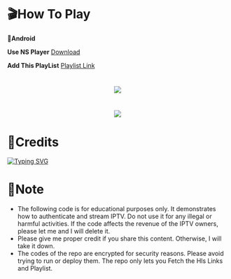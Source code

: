 # 🎬How To Play

**📱Android**

**Use NS Player**
[Download](https://play.google.com/store/apps/details?id=com.genuine.leone)

**Add This PlayList** 
[Playlist Link](https://raw.githubusercontent.com/dishlive24/TVChannnels-Hls-Fetcher/refs/heads/main/channels.m3u)

<h1 align="center">
 <a href=""><img src="https://raw.githubusercontent.com/dishlive24/TVChannels-Hls-Fetcher/refs/heads/main/images/ns.png"></a>
</h1>

<h1 align="center">
 <a href=""><img src="https://raw.githubusercontent.com/dishlive24/TVChannels-Hls-Fetcher/refs/heads/main/images/nsplayer.png"></a>
</h1>

# 🚬Credits
[![Typing SVG](https://readme-typing-svg.demolab.com?font=Fira+Code&pause=100&color=FF2C10&background=31FF9400&width=400&lines=Made+By+Free+Dish+Bhai)](https://git.io/typing-svg)


# 💌Note
* The following code is for educational purposes only. It demonstrates how to authenticate and stream IPTV. Do not use it for any illegal or harmful activities. If the code affects the revenue of the IPTV owners, please let me  and I will delete it.
* Please give me proper credit if you share this content. Otherwise, I will take it down.
* The codes of the repo are encrypted for security reasons. Please avoid trying to run or deploy them. The repo only lets you Fetch the Hls Links and Playlist.
  


